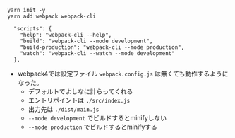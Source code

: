 ```
yarn init -y
yarn add webpack webpack-cli
```

```
  "scripts": {
    "help": "webpack-cli --help",
    "build": "webpack-cli --mode development",
    "build-production": "webpack-cli --mode production",
    "watch": "webpack-cli --watch --mode development"
  },
```

- webpack4では設定ファイル `webpack.config.js` は無くても動作するようになった。
    - デフォルトでよしなに計らってくれる
    - エントリポイントは `./src/index.js`
    - 出力先は `./dist/main.js`
    - `--mode development` でビルドするとminifyしない
    - `--mode production` でビルドするとminifyする
